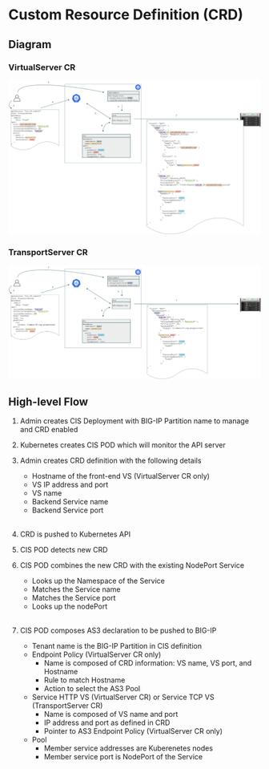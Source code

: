 # Custom Resource Definition (CRD)

## Diagram

### VirtualServer CR
![CRD VirtualServer Diagram](../images/CRD-Virtual.png)

### TransportServer CR
![CRD TransportServer Diagram](../images/CRD-Transport.png)

## High-level Flow

1. Admin creates CIS Deployment with BIG-IP Partition name to manage and CRD enabled
2. Kubernetes creates CIS POD which will monitor the API server
3. Admin creates CRD definition with the following details

    * Hostname of the front-end VS (VirtualServer CR only)
    * VS IP address and port
    * VS name
    * Backend Service name
    * Backend Service port
<br/><br/>

4. CRD is pushed to Kubernetes API
5. CIS POD detects new CRD
6. CIS POD combines the new CRD with the existing NodePort Service

    * Looks up the Namespace of the Service
    * Matches the Service name
    * Matches the Service port
    * Looks up the nodePort
<br/><br/>

7. CIS POD composes AS3 declaration to be pushed to BIG-IP

    * Tenant name is the BIG-IP Partition in CIS definition
    * Endpoint Policy (VirtualServer CR only)
      * Name is composed of CRD information: VS name, VS port, and Hostname
      * Rule to match Hostname
      * Action to select the AS3 Pool
    * Service HTTP VS (VirtualServer CR) or Service TCP VS (TransportServer CR)
      * Name is composed of VS name and port
      * IP address and port as defined in CRD
      * Pointer to AS3 Endpoint Policy (VirtualServer CR only)
    * Pool
      * Member service addresses are Kuberenetes nodes
      * Member service port is NodePort of the Service